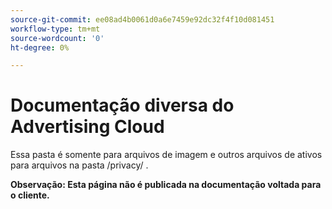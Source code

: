 ```yaml
---
source-git-commit: ee08ad4b0061d0a6e7459e92dc32f4f10d081451
workflow-type: tm+mt
source-wordcount: '0'
ht-degree: 0%

---
```

# Documentação diversa do Advertising Cloud

Essa pasta é somente para arquivos de imagem e outros arquivos de ativos para arquivos na pasta /privacy/ .

**Observação: Esta página não é publicada na documentação voltada para o cliente.**
